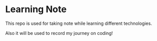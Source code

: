# Learning Note

This repo is used for taking note while learning different technologies.

Also it will be used to record my journey on coding!

